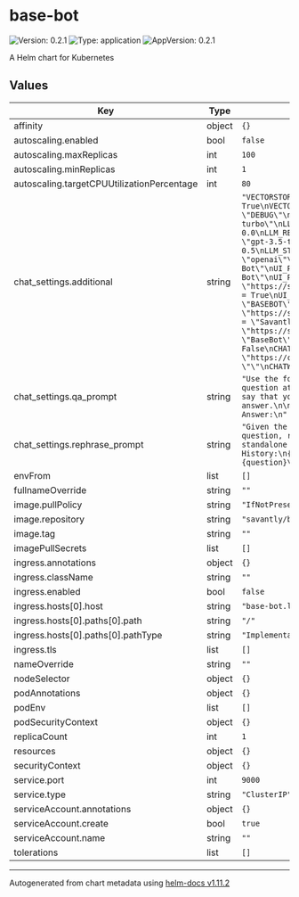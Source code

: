 # base-bot

![Version: 0.2.1](https://img.shields.io/badge/Version-0.2.1-informational?style=flat-square) ![Type: application](https://img.shields.io/badge/Type-application-informational?style=flat-square) ![AppVersion: 0.2.1](https://img.shields.io/badge/AppVersion-0.2.1-informational?style=flat-square)

A Helm chart for Kubernetes

## Values

| Key | Type | Default | Description |
|-----|------|---------|-------------|
| affinity | object | `{}` |  |
| autoscaling.enabled | bool | `false` |  |
| autoscaling.maxReplicas | int | `100` |  |
| autoscaling.minReplicas | int | `1` |  |
| autoscaling.targetCPUUtilizationPercentage | int | `80` |  |
| chat_settings.additional | string | `"VECTORSTORE_CREATE_IF_MISSING = True\nVECTORSTORE_VARIANTS = []\n\nLOGGING_LEVEL = \"DEBUG\"\nLLM_REPRHASING_MODEL = \"gpt-3.5-turbo\"\nLLM_REPHRASING_TEMPERATURE = 0.0\nLLM_REPHRASING_VERBOSE = True\nLLM_STREAMING_MODEL = \"gpt-3.5-turbo\"\nLLM_STREAMING_TEMPERATURE = 0.5\nLLM_STREAMING_VERBOSE = True\nLLM_MODULE = \"openai\"\n\nUI_PAGE_TITLE = \"Savantly Base Bot\"\nUI_PAGE_DESCRIPTION = \"Savantly Base Bot\"\nUI_PAGE_FAVICON = \"https://savantly.net/img/favicon.png\"\nUI_SHOW_HEADER = True\nUI_HEADER_CENTER = True\nUI_HEADER_TITLE = \"BASEBOT\"\nUI_HEADER_LOGO_SRC = \"https://savantly.net/img/logo.png\"\nUI_HEADER_LOGO_ALT = \"Savantly Logo\"\nUI_HEADER_LOGO_HREF = \"https://savantly.net\"\nUI_CHAT_BOT_NAME = \"BaseBot\"\n\n# Chatwoot\nCHATWOOT_ENABLED = False\nCHATWOOT_URL = \"https://chatwoot.com\"\nCHATWOOT_BOT_TOKEN = \"\"\nCHATWOOT_BOT_VARIANT = \"\""` |  |
| chat_settings.qa_prompt | string | `"Use the following pieces of context to answer the question at the end. If you don't know the answer, just say that you don't know, don't try to make up an answer.\n\n{context}\n\nQuestion: {question}\nHelpful Answer:\n"` |  |
| chat_settings.rephrase_prompt | string | `"Given the following conversation and a follow up question, rephrase the follow up question to be a standalone question.\n\nChat History:\n{chat_history}\nFollow Up Input: {question}\nStandalone question:\n"` |  |
| envFrom | list | `[]` |  |
| fullnameOverride | string | `""` |  |
| image.pullPolicy | string | `"IfNotPresent"` |  |
| image.repository | string | `"savantly/base-bot"` |  |
| image.tag | string | `""` |  |
| imagePullSecrets | list | `[]` |  |
| ingress.annotations | object | `{}` |  |
| ingress.className | string | `""` |  |
| ingress.enabled | bool | `false` |  |
| ingress.hosts[0].host | string | `"base-bot.local"` |  |
| ingress.hosts[0].paths[0].path | string | `"/"` |  |
| ingress.hosts[0].paths[0].pathType | string | `"ImplementationSpecific"` |  |
| ingress.tls | list | `[]` |  |
| nameOverride | string | `""` |  |
| nodeSelector | object | `{}` |  |
| podAnnotations | object | `{}` |  |
| podEnv | list | `[]` |  |
| podSecurityContext | object | `{}` |  |
| replicaCount | int | `1` |  |
| resources | object | `{}` |  |
| securityContext | object | `{}` |  |
| service.port | int | `9000` |  |
| service.type | string | `"ClusterIP"` |  |
| serviceAccount.annotations | object | `{}` |  |
| serviceAccount.create | bool | `true` |  |
| serviceAccount.name | string | `""` |  |
| tolerations | list | `[]` |  |

----------------------------------------------
Autogenerated from chart metadata using [helm-docs v1.11.2](https://github.com/norwoodj/helm-docs/releases/v1.11.2)
